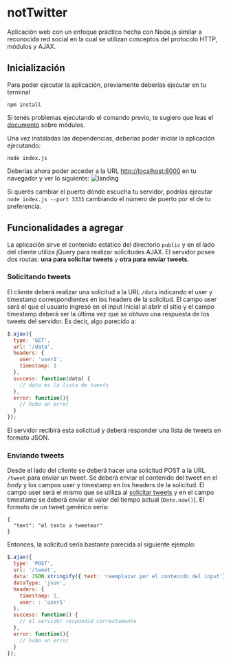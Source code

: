 # notTwitter
Aplicación web con un enfoque práctico hecha con Node.js similar a reconocida red social en la cual se utilizan conceptos del protocolo HTTP, módulos y AJAX.

## Inicialización

Para poder ejecutar la aplicación, previamente deberías ejecutar en tu terminal

```
npm install
```
Si tenés problemas ejecutando el comando previo, te sugiero que leas el [documento](https://gist.github.com/a0viedo/39b4db96ebb9a6d16f35) sobre módulos.

Una vez instaladas las dependencias, deberías poder iniciar la aplicación ejecutando:
```
node index.js
```

Deberías ahora poder acceder a la URL [http://localhost:8000](http://localhost:8000) en tu navegador y ver lo siguiente:
![landing](http://imgur.com/I8d2CYW.png)

Si querés cambiar el puerto dónde escucha tu servidor, podrías ejecutar `node index.js --port 3333` cambiando el número de puerto por el de tu preferencia.

## Funcionalidades a agregar
La aplicación sirve el contenido estático del directorio `public` y en el lado del cliente utiliza jQuery para realizar solicitudes AJAX. El servidor posee dos routas: **una para solicitar tweets** y **otra para enviar tweets**.

### Solicitando tweets
El cliente deberá realizar una solicitud a la URL `/data` indicando el user y timestamp correspondientes en los headers de la solicitud. El campo user será el que el usuario ingresó en el input inicial al abrir el sitio y el campo timestamp deberá ser la última vez que se obtuvo una respuesta de los tweets del servidor. Es decir, algo parecido a:
```js
$.ajax({
  type: 'GET',
  url: '/data',
  headers: {
    user: 'user1',
    timestamp: 1
  },
  success: function(data) {
    // data es la lista de tweets
  },
  error: function(){
    // hubo un error
  }
});
```

El servidor recibirá esta solicitud y deberá responder una lista de tweets en formato JSON.

### Enviando tweets

Desde el lado del cliente se deberá hacer una solicitud POST a la URL `/tweet` para enviar un tweet. Se deberá enviar el contenido del tweet en el *body* y los campos user y timestamp en los headers de la solicitud. El campo user será el mismo que se utiliza al [solicitar tweets](#solicitando-tweets) y en el campo timestamp se deberá enviar el valor del tiempo actual (`Date.now()`).
El formato de un tweet genérico sería:
```
{
  "text": "el texto a tweetear"
}
```
Entonces, la solicitud sería bastante parecida al siguiente ejemplo:
```js
$.ajax({
  type: 'POST',
  url: '/tweet',
  data: JSON.stringify({ text: 'reemplazar por el contenido del input'}),
  dataType: 'json',
  headers: {
    timestamp: 1,
    user: : 'user1'
  },
  success: function() {
    // el servidor respondió correctamente
  },
  error: function(){
    // hubo un error
  }
});
```
